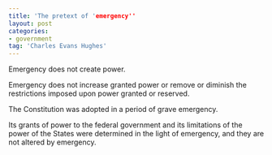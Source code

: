 ```yaml
---
title: 'The pretext of 'emergency''
layout: post
categories:
- government
tag: 'Charles Evans Hughes'
---
```


Emergency does not create power.

Emergency does not increase granted power or remove or diminish the restrictions imposed upon power granted or reserved.  
  
The Constitution was adopted in a period of grave emergency.

Its grants of power to the federal government and its limitations of the power of the States were determined in the light of emergency, and they are not altered by emergency.